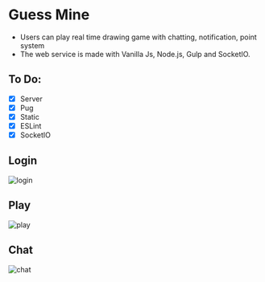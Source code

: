 # Guess Mine

* Users can play real time drawing game with chatting, notification, point system
* The web service is made with Vanilla Js, Node.js, Gulp and SocketIO.

## To Do:

- [x] Server
- [x] Pug
- [x] Static
- [x] ESLint
- [x] SocketIO

## Login
![login](https://user-images.githubusercontent.com/53434429/108224409-ff73b580-718e-11eb-99b1-94686dd7c937.gif)

## Play
![play](https://user-images.githubusercontent.com/53434429/108224443-07cbf080-718f-11eb-94fb-cbddaeb93a41.gif)

## Chat
![chat](https://user-images.githubusercontent.com/53434429/108224466-0dc1d180-718f-11eb-8248-b7ce927d84bc.gif)
